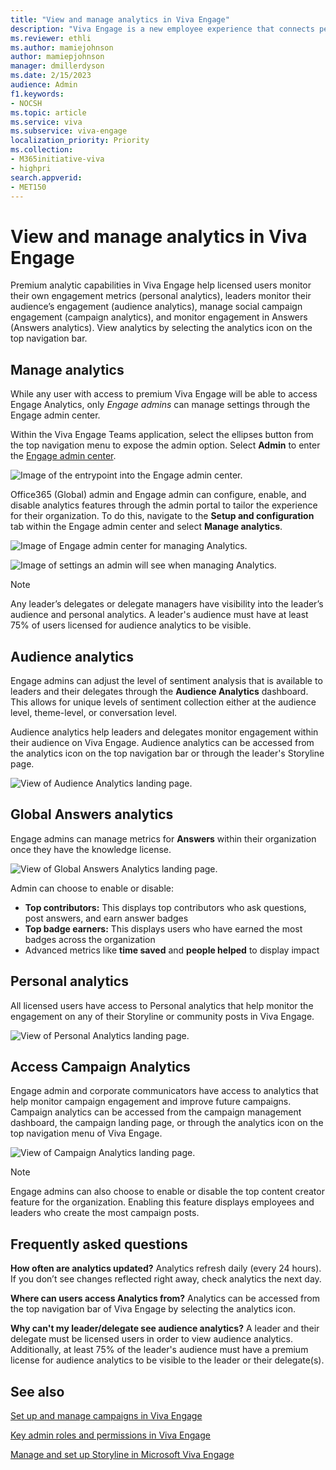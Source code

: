 ```yaml
---
title: "View and manage analytics in Viva Engage"
description: "Viva Engage is a new employee experience that connects people across the company—wherever and whenever they work—so that everyone is included and engaged."
ms.reviewer: ethli
ms.author: mamiejohnson
author: mamiepjohnson
manager: dmillerdyson
ms.date: 2/15/2023
audience: Admin
f1.keywords:
- NOCSH
ms.topic: article
ms.service: viva
ms.subservice: viva-engage
localization_priority: Priority
ms.collection:  
- M365initiative-viva
- highpri
search.appverid:
- MET150
---
```



# View and manage analytics in Viva Engage

Premium analytic capabilities in Viva Engage help licensed users monitor their own engagement metrics (personal analytics), leaders monitor their audience’s engagement (audience analytics), manage social campaign engagement (campaign analytics), and monitor engagement in Answers (Answers analytics). View analytics by selecting the analytics icon on the top navigation bar.

## Manage analytics

While any user with access to premium Viva Engage will be able to access Engage Analytics, only *Engage admins* can manage settings through the Engage admin center.

Within the Viva Engage Teams application, select the ellipses button from the top navigation menu to expose the admin option. Select **Admin** to enter the [Engage admin center](/Viva/engage/eac-as-access-eac.md).

![Image of the entrypoint into the Engage admin center.](/Viva/media/engage/admin/admin-entrypoint.png)

Office365 (Global) admin and Engage admin can configure, enable, and disable analytics features through the admin portal to tailor the experience for their organization. To do this, navigate to the **Setup and configuration** tab within the Engage admin center and select **Manage analytics**.

![Image of Engage admin center for managing Analytics.](/Viva/media/engage/admin/manage-analytics-eac.png)

![Image of settings an admin will see when managing Analytics.](/Viva/media/engage/admin/analytics-admin-settings.png)

>[!NOTE]
> Any leader’s delegates or delegate managers have visibility into the leader’s audience and personal analytics. A leader's audience must have at least 75% of users licensed for audience analytics to be visible.

## Audience analytics  

Engage admins can adjust the level of sentiment analysis that is available to leaders and their delegates through the **Audience Analytics** dashboard. This allows for unique levels of sentiment collection either at the audience level, theme-level, or conversation level.

Audience analytics help leaders and delegates monitor engagement within their audience on Viva Engage. Audience analytics can be accessed from the analytics icon on the top navigation bar or through the leader's Storyline page.

![View of Audience Analytics landing page.](/Viva/media/engage/admin/audience-analytics.png)

## Global Answers analytics

Engage admins can manage metrics for **Answers** within their organization once they have the knowledge license.

![View of Global Answers Analytics landing page.](/Viva/media/engage/admin/global-answers-analytics.png)

Admin can choose to enable or disable:

- **Top contributors:** This displays top contributors who ask questions, post answers, and earn answer badges
- **Top badge earners:** This displays users who have earned the most badges across the organization  
- Advanced metrics like **time saved** and **people helped** to display impact  

## Personal analytics  

All licensed users have access to Personal analytics that help monitor the engagement on any of their Storyline or community posts in Viva Engage.

![View of Personal Analytics landing page.](/Viva/media/engage/admin/personal-analytics-admin.png)

## Access Campaign Analytics  

Engage admin and corporate communicators have access to analytics that help monitor campaign engagement and improve future campaigns. Campaign analytics can be accessed from the campaign management dashboard, the campaign landing page, or through the analytics icon on the top navigation menu of Viva Engage.

![View of Campaign Analytics landing page.](/Viva/media/engage/admin/campaign-analytics.png)

> [!NOTE]
> Engage admins can also choose to enable or disable the top content creator feature for the organization. Enabling this feature displays employees and leaders who create the most campaign posts.

## Frequently asked questions

**How often are analytics updated?** Analytics refresh daily (every 24 hours). If you don’t see changes reflected right away, check analytics the next day.

**Where can users access Analytics from?** Analytics can be accessed from the top navigation bar of Viva Engage by selecting the analytics icon.

**Why can't my leader/delegate see audience analytics?** A leader and their delegate must be licensed users in order to view audience analytics. Additionally, at least 75% of the leader's audience must have a premium license for audience analytics to be visible to the leader or their delegate(s).

## See also

[Set up and manage campaigns in Viva Engage](/viva/engage/campaigns.md)

[Key admin roles and permissions in Viva Engage](/viva/engage/eac-key-admin-roles-permissions.md)

[Manage and set up Storyline in Microsoft Viva Engage](/Viva/engage/eac-storyline.md)